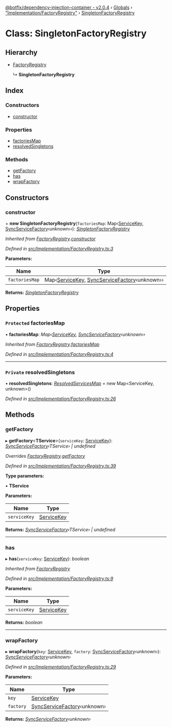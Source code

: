 [@botflx/dependency-injection-container - v2.0.4](../README.md) › [Globals](../globals.md) › ["Implementation/FactoryRegistry"](../modules/_implementation_factoryregistry_.md) › [SingletonFactoryRegistry](_implementation_factoryregistry_.singletonfactoryregistry.md)

# Class: SingletonFactoryRegistry

## Hierarchy

* [FactoryRegistry](_implementation_factoryregistry_.factoryregistry.md)

  ↳ **SingletonFactoryRegistry**

## Index

### Constructors

* [constructor](_implementation_factoryregistry_.singletonfactoryregistry.md#constructor)

### Properties

* [factoriesMap](_implementation_factoryregistry_.singletonfactoryregistry.md#protected-factoriesmap)
* [resolvedSingletons](_implementation_factoryregistry_.singletonfactoryregistry.md#private-resolvedsingletons)

### Methods

* [getFactory](_implementation_factoryregistry_.singletonfactoryregistry.md#getfactory)
* [has](_implementation_factoryregistry_.singletonfactoryregistry.md#has)
* [wrapFactory](_implementation_factoryregistry_.singletonfactoryregistry.md#wrapfactory)

## Constructors

###  constructor

\+ **new SingletonFactoryRegistry**(`factoriesMap`: Map‹[ServiceKey](../modules/_interfaces_.md#servicekey), [SyncServiceFactory](../modules/_interfaces_.md#syncservicefactory)‹unknown››): *[SingletonFactoryRegistry](_implementation_factoryregistry_.singletonfactoryregistry.md)*

*Inherited from [FactoryRegistry](_implementation_factoryregistry_.factoryregistry.md).[constructor](_implementation_factoryregistry_.factoryregistry.md#constructor)*

*Defined in [src/Implementation/FactoryRegistry.ts:3](https://github.com/botflux/dependency-injection-container/blob/aff9924/packages/DIContainer/src/Implementation/FactoryRegistry.ts#L3)*

**Parameters:**

Name | Type |
------ | ------ |
`factoriesMap` | Map‹[ServiceKey](../modules/_interfaces_.md#servicekey), [SyncServiceFactory](../modules/_interfaces_.md#syncservicefactory)‹unknown›› |

**Returns:** *[SingletonFactoryRegistry](_implementation_factoryregistry_.singletonfactoryregistry.md)*

## Properties

### `Protected` factoriesMap

• **factoriesMap**: *Map‹[ServiceKey](../modules/_interfaces_.md#servicekey), [SyncServiceFactory](../modules/_interfaces_.md#syncservicefactory)‹unknown››*

*Inherited from [FactoryRegistry](_implementation_factoryregistry_.factoryregistry.md).[factoriesMap](_implementation_factoryregistry_.factoryregistry.md#protected-factoriesmap)*

*Defined in [src/Implementation/FactoryRegistry.ts:4](https://github.com/botflux/dependency-injection-container/blob/aff9924/packages/DIContainer/src/Implementation/FactoryRegistry.ts#L4)*

___

### `Private` resolvedSingletons

• **resolvedSingletons**: *[ResolvedServicesMap](../modules/_implementation_factoryregistry_.md#resolvedservicesmap)* = 
        new Map<ServiceKey, unknown>()

*Defined in [src/Implementation/FactoryRegistry.ts:26](https://github.com/botflux/dependency-injection-container/blob/aff9924/packages/DIContainer/src/Implementation/FactoryRegistry.ts#L26)*

## Methods

###  getFactory

▸ **getFactory**<**TService**>(`serviceKey`: [ServiceKey](../modules/_interfaces_.md#servicekey)): *[SyncServiceFactory](../modules/_interfaces_.md#syncservicefactory)‹TService› | undefined*

*Overrides [FactoryRegistry](_implementation_factoryregistry_.factoryregistry.md).[getFactory](_implementation_factoryregistry_.factoryregistry.md#abstract-getfactory)*

*Defined in [src/Implementation/FactoryRegistry.ts:39](https://github.com/botflux/dependency-injection-container/blob/aff9924/packages/DIContainer/src/Implementation/FactoryRegistry.ts#L39)*

**Type parameters:**

▪ **TService**

**Parameters:**

Name | Type |
------ | ------ |
`serviceKey` | [ServiceKey](../modules/_interfaces_.md#servicekey) |

**Returns:** *[SyncServiceFactory](../modules/_interfaces_.md#syncservicefactory)‹TService› | undefined*

___

###  has

▸ **has**(`serviceKey`: [ServiceKey](../modules/_interfaces_.md#servicekey)): *boolean*

*Inherited from [FactoryRegistry](_implementation_factoryregistry_.factoryregistry.md)*

*Defined in [src/Implementation/FactoryRegistry.ts:9](https://github.com/botflux/dependency-injection-container/blob/aff9924/packages/DIContainer/src/Implementation/FactoryRegistry.ts#L9)*

**Parameters:**

Name | Type |
------ | ------ |
`serviceKey` | [ServiceKey](../modules/_interfaces_.md#servicekey) |

**Returns:** *boolean*

___

###  wrapFactory

▸ **wrapFactory**(`key`: [ServiceKey](../modules/_interfaces_.md#servicekey), `factory`: [SyncServiceFactory](../modules/_interfaces_.md#syncservicefactory)‹unknown›): *[SyncServiceFactory](../modules/_interfaces_.md#syncservicefactory)‹unknown›*

*Defined in [src/Implementation/FactoryRegistry.ts:29](https://github.com/botflux/dependency-injection-container/blob/aff9924/packages/DIContainer/src/Implementation/FactoryRegistry.ts#L29)*

**Parameters:**

Name | Type |
------ | ------ |
`key` | [ServiceKey](../modules/_interfaces_.md#servicekey) |
`factory` | [SyncServiceFactory](../modules/_interfaces_.md#syncservicefactory)‹unknown› |

**Returns:** *[SyncServiceFactory](../modules/_interfaces_.md#syncservicefactory)‹unknown›*
